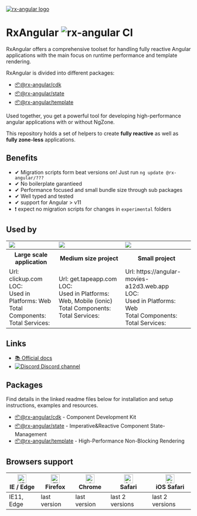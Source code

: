 [![rx-angular logo](https://raw.githubusercontent.com/rx-angular/rx-angular/main/docs/images/rx-angular_logo.png)](https://www.rx-angular.io/)

# RxAngular ![rx-angular CI](https://github.com/rx-angular/rx-angular/workflows/rx-angular%20CI/badge.svg?branch=main)

RxAngular offers a comprehensive toolset for handling fully reactive Angular applications with the main focus on runtime
performance and template rendering.

RxAngular is divided into different packages:

- [📦@rx-angular/cdk](https://github.com/rx-angular/rx-angular/tree/main/libs/cdk/README.md)
- [📦@rx-angular/state](https://github.com/rx-angular/rx-angular/tree/main/libs/state/README.md)
- [📦@rx-angular/template](https://github.com/rx-angular/rx-angular/tree/main/libs/template/README.md)

Used together, you get a powerful tool for developing high-performance angular applications with or without NgZone.

This repository holds a set of helpers to create **fully reactive** as well as **fully zone-less** applications.

## Benefits

 - ✔ Migration scripts form beat versions on! Just run `ng update @rx-angular/???`
 - ✔ No boilerplate garantieed
 - ✔ Performance focused and small bundle size through sub packages
 - ✔ Well typed and tested
 - ✔ support for Angular > v11
 - ❗ expect no migration scripts for changes in `experimental` folders

## Used by
<table style="width:100%">
  <tr>
    <td><img src="https://clickup.com/landing/images/logo-clickup_color.svg"></td>
    <td><img src="https://media-exp1.licdn.com/dms/image/C4D0BAQEexCZaCyeDYg/company-logo_200_200/0/1626433899897?e=1652918400&v=beta&t=zjTJehE51V39-IaRRaaK_uBzLqcdTr2wsm7YpLLleUQ"></td>
    <td><img src="https://avatars.githubusercontent.com/u/1733746?s=200&v=4"></td>
  </tr>
   <tr>
    <th>Large scale application</th>
    <th>Medium size project</th>
    <th>Small project</th>
  </tr>
  <tr>
    <td>
      Url: clickup.com <br/>
      LOC: <br/>
      Used in Platforms: Web<br/>
      Total Components: <br/>
      Total Services: <br/>
    </td>
    <td>
      Url: get.tapeapp.com<br/>
      LOC: <br/>
      Used in Platforms: Web, Mobile (ionic)<br/>
      Total Components: <br/>
      Total Services: <br/>
    </td>
    <td> 
      Url: https://angular-movies-a12d3.web.app <br/>
      LOC: <br/>
      Used in Platforms: Web<br/>
      Total Components: <br/>
      Total Services: <br/>
    </td>
  </tr>
</table>

## Links

- [📚 Official docs](https://www.rx-angular.io/)
- [![Discord](https://icongr.am/material/discord.svg?size=16&color=7289da) Discord channel](https://discord.com/invite/XWWGZsQ)

## Packages

Find details in the linked readme files below for installation and setup instructions, examples and resources.

- [📦@rx-angular/cdk](https://github.com/rx-angular/rx-angular/tree/main/libs/cdk/README.md) - Component Development Kit
- [📦@rx-angular/state](https://github.com/rx-angular/rx-angular/tree/main/libs/state/README.md) - Imperative&Reactive Component State-Management
- [📦@rx-angular/template](https://github.com/rx-angular/rx-angular/tree/main/libs/template/README.md) - High-Performance Non-Blocking Rendering

## Browsers support

| [<img src="https://raw.githubusercontent.com/alrra/browser-logos/master/src/edge/edge_48x48.png" alt="IE / Edge" width="24px" height="24px" />](http://godban.github.io/browsers-support-badges/)<br/>IE / Edge | [<img src="https://raw.githubusercontent.com/alrra/browser-logos/master/src/firefox/firefox_48x48.png" alt="Firefox" width="24px" height="24px" />](http://godban.github.io/browsers-support-badges/)<br/>Firefox | [<img src="https://raw.githubusercontent.com/alrra/browser-logos/master/src/chrome/chrome_48x48.png" alt="Chrome" width="24px" height="24px" />](http://godban.github.io/browsers-support-badges/)<br/>Chrome | [<img src="https://raw.githubusercontent.com/alrra/browser-logos/master/src/safari/safari_48x48.png" alt="Safari" width="24px" height="24px" />](http://godban.github.io/browsers-support-badges/)<br/>Safari | [<img src="https://raw.githubusercontent.com/alrra/browser-logos/master/src/safari-ios/safari-ios_48x48.png" alt="iOS Safari" width="24px" height="24px" />](http://godban.github.io/browsers-support-badges/)<br/>iOS Safari |
| --------- | --------- | --------- | --------- | --------- |
| IE11, Edge| last version| last version| last 2 versions| last 2 versions
